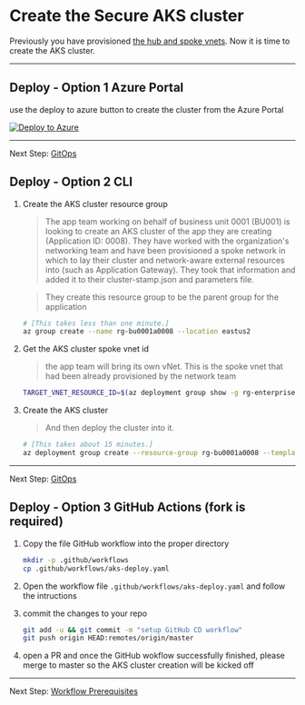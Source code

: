 # Create the Secure AKS cluster

Previously you have provisioned [the hub and spoke vnets](./04-networking). Now it is time to create
the AKS cluster.

---

## Deploy - Option 1 Azure Portal

use the deploy to azure button to create the cluster from the Azure Portal

[![Deploy to Azure](https://aka.ms/deploytoazurebutton)](https://portal.azure.com/#create/Microsoft.Template/uri/https%3A%2F%2Fraw.githubusercontent.com%2Fmspnp%2Freference-architectures%2Ffcp%2Faks-baseline%2Faks%2Fsecure-baseline%2Fcluster-stamp.json)

---
Next Step: [GitOps](./06-gitops.md)

## Deploy - Option 2 CLI

1. Create the AKS cluster resource group
   > The app team working on behalf of business unit 0001 (BU001) is looking to create an AKS cluster
   > of the app they are creating (Application ID: 0008). They have worked with the organization's
   > networking team and have been provisioned a spoke network in which to lay their cluster and
   > network-aware external resources into (such as Application Gateway). They took that information
   > and added it to their cluster-stamp.json and parameters file.

   > They create this resource group to be the parent group for the application

   ```bash
   # [This takes less than one minute.]
   az group create --name rg-bu0001a0008 --location eastus2
   ```

1. Get the AKS cluster spoke vnet id

   > the app team will bring its own vNet. This is the spoke vnet that had been already
   > provisioned by the network team

   ```bash
   TARGET_VNET_RESOURCE_ID=$(az deployment group show -g rg-enterprise-networking-spokes -n spoke-BU0001A0008 --query properties.outputs.clusterVnetResourceId.value -o tsv)
   ```
1. Create the AKS cluster
   > And then deploy the cluster into it.

   ```bash
   # [This takes about 15 minutes.]
   az deployment group create --resource-group rg-bu0001a0008 --template-file cluster-stamp.json --parameters targetVnetResourceId=$TARGET_VNET_RESOURCE_ID k8sRbacAadProfileAdminGroupObjectID=$K8S_RBAC_AAD_PROFILE_ADMIN_GROUP_OBJECTID k8sRbacAadProfileTenantId=$K8S_RBAC_AAD_PROFILE_TENANTID appGatewayListernerCertificate=$APP_GATEWAY_LISTERNER_CERTIFICATE
   ```

---
Next Step: [GitOps](./06-gitops.md)


## Deploy - Option 3 GitHub Actions (fork is required)

1. Copy the file GitHub workflow into the proper directory

   ```bash
   mkdir -p .github/workflows
   cp .github/workflows/aks-deploy.yaml
   ```

1. Open the workflow file `.github/workflows/aks-deploy.yaml` and follow the
   intructions

1. commit the changes to your repo

   ```bash
   git add -u && git commit -m "setup GitHub CD workflow"
   git push origin HEAD:remotes/origin/master
   ```

1. open a PR and once the GitHub wokflow successfully finished, please merge to
   master so the AKS cluster creation will be kicked off

---
Next Step: [Workflow Prerequisites](./07-workload-prerequisites.md)

